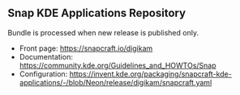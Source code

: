 Snap KDE Applications Repository
-----------------------------------

Bundle is processed when new release is published only.

- Front page:      https://snapcraft.io/digikam
- Documentation:   https://community.kde.org/Guidelines_and_HOWTOs/Snap
- Configuration:   https://invent.kde.org/packaging/snapcraft-kde-applications/-/blob/Neon/release/digikam/snapcraft.yaml

